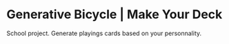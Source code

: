 # Generative Bicycle | Make Your Deck

School project. Generate playings cards based on your personnality.

